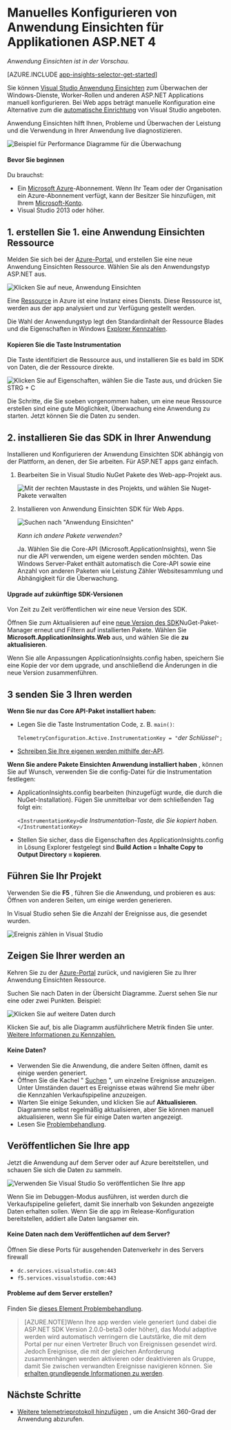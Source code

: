 <properties
    pageTitle="Einsichten für Windows Anwendungsdienste und Worker-Rollen | Microsoft Azure"
    description="Manuell hinzufügen der Anwendung Einsichten SDK an Ihrer Anwendung ASP.NET Verwendung, Verfügbarkeit und Leistung zu analysieren."
    services="application-insights"
    documentationCenter=".net"
    authors="alancameronwills"
    manager="douge"/>

<tags
    ms.service="application-insights"
    ms.workload="tbd"
    ms.tgt_pltfrm="ibiza"
    ms.devlang="na"
    ms.topic="get-started-article"
    ms.date="08/30/2016"
    ms.author="awills"/>


# <a name="manually-configure-application-insights-for-aspnet-4-applications"></a>Manuelles Konfigurieren von Anwendung Einsichten für Applikationen ASP.NET 4

*Anwendung Einsichten ist in der Vorschau.*

[AZURE.INCLUDE [app-insights-selector-get-started](../../includes/app-insights-selector-get-started.md)]

Sie können [Visual Studio Anwendung Einsichten](app-insights-overview.md) zum Überwachen der Windows-Dienste, Worker-Rollen und anderen ASP.NET Applications manuell konfigurieren. Bei Web apps beträgt manuelle Konfiguration eine Alternative zum die [automatische Einrichtung](app-insights-asp-net.md) von Visual Studio angeboten.

Anwendung Einsichten hilft Ihnen, Probleme und Überwachen der Leistung und die Verwendung in Ihrer Anwendung live diagnostizieren.

![Beispiel für Performance Diagramme für die Überwachung](./media/app-insights-windows-services/10-perf.png)


#### <a name="before-you-start"></a>Bevor Sie beginnen

Du brauchst:

* Ein [Microsoft Azure](http://azure.com)-Abonnement. Wenn Ihr Team oder der Organisation ein Azure-Abonnement verfügt, kann der Besitzer Sie hinzufügen, mit Ihrem [Microsoft-Konto](http://live.com).
* Visual Studio 2013 oder höher.



## <a name="a-nameadda1-create-an-application-insights-resource"></a><a name="add"></a>1. erstellen Sie 1. eine Anwendung Einsichten Ressource

Melden Sie sich bei der [Azure-Portal](https://portal.azure.com/), und erstellen Sie eine neue Anwendung Einsichten Ressource. Wählen Sie als den Anwendungstyp ASP.NET aus.

![Klicken Sie auf neue, Anwendung Einsichten](./media/app-insights-windows-services/01-new-asp.png)

Eine [Ressource](app-insights-resources-roles-access-control.md) in Azure ist eine Instanz eines Diensts. Diese Ressource ist, werden aus der app analysiert und zur Verfügung gestellt werden.

Die Wahl der Anwendungstyp legt den Standardinhalt der Ressource Blades und die Eigenschaften in Windows [Explorer Kennzahlen](app-insights-metrics-explorer.md).

#### <a name="copy-the-instrumentation-key"></a>Kopieren Sie die Taste Instrumentation

Die Taste identifiziert die Ressource aus, und installieren Sie es bald im SDK von Daten, die der Ressource direkte.

![Klicken Sie auf Eigenschaften, wählen Sie die Taste aus, und drücken Sie STRG + C](./media/app-insights-windows-services/02-props-asp.png)

Die Schritte, die Sie soeben vorgenommen haben, um eine neue Ressource erstellen sind eine gute Möglichkeit, Überwachung eine Anwendung zu starten. Jetzt können Sie die Daten zu senden.

## <a name="a-namesdka2-install-the-sdk-in-your-application"></a><a name="sdk"></a>2. installieren Sie das SDK in Ihrer Anwendung

Installieren und Konfigurieren der Anwendung Einsichten SDK abhängig von der Plattform, an denen, der Sie arbeiten. Für ASP.NET apps ganz einfach.

1. Bearbeiten Sie in Visual Studio NuGet Pakete des Web-app-Projekt aus.

    ![Mit der rechten Maustaste in des Projekts, und wählen Sie Nuget-Pakete verwalten](./media/app-insights-windows-services/03-nuget.png)

2. Installieren von Anwendung Einsichten SDK für Web Apps.

    ![Suchen nach "Anwendung Einsichten"](./media/app-insights-windows-services/04-ai-nuget.png)

    *Kann ich andere Pakete verwenden?*

    Ja. Wählen Sie die Core-API (Microsoft.ApplicationInsights), wenn Sie nur die API verwenden, um eigene werden senden möchten. Das Windows Server-Paket enthält automatisch die Core-API sowie eine Anzahl von anderen Paketen wie Leistung Zähler Websitesammlung und Abhängigkeit für die Überwachung. 

#### <a name="to-upgrade-to-future-sdk-versions"></a>Upgrade auf zukünftige SDK-Versionen

Von Zeit zu Zeit veröffentlichen wir eine neue Version des SDK.

Öffnen Sie zum Aktualisieren auf eine [neue Version des SDK](https://github.com/Microsoft/ApplicationInsights-dotnet-server/releases/)NuGet-Paket-Manager erneut und Filtern auf installierten Pakete. Wählen Sie **Microsoft.ApplicationInsights.Web** aus, und wählen Sie die **zu aktualisieren**.

Wenn Sie alle Anpassungen ApplicationInsights.config haben, speichern Sie eine Kopie der vor dem upgrade, und anschließend die Änderungen in die neue Version zusammenführen.


## <a name="3-send-telemetry"></a>3 senden Sie 3 Ihren werden


**Wenn Sie nur das Core API-Paket installiert haben:**

* Legen Sie die Taste Instrumentation Code, z. B. `main()`: 

    `TelemetryConfiguration.Active.InstrumentationKey = "`*der Schlüssel*`";` 

* [Schreiben Sie Ihre eigenen werden mithilfe der-API](app-insights-api-custom-events-metrics.md#ikey).


**Wenn Sie andere Pakete Einsichten Anwendung installiert haben** , können Sie auf Wunsch, verwenden Sie die config-Datei für die Instrumentation festlegen:

* ApplicationInsights.config bearbeiten (hinzugefügt wurde, die durch die NuGet-Installation). Fügen Sie unmittelbar vor dem schließenden Tag folgt ein:

    `<InstrumentationKey>`*die Instrumentation-Taste, die Sie kopiert haben.*`</InstrumentationKey>`

* Stellen Sie sicher, dass die Eigenschaften des ApplicationInsights.config in Lösung Explorer festgelegt sind **Build Action = Inhalte Copy to Output Directory = kopieren**.




## <a name="a-nameruna-run-your-project"></a><a name="run"></a>Führen Sie Ihr Projekt

Verwenden Sie die **F5** , führen Sie die Anwendung, und probieren es aus: Öffnen von anderen Seiten, um einige werden generieren.

In Visual Studio sehen Sie die Anzahl der Ereignisse aus, die gesendet wurden.

![Ereignis zählen in Visual Studio](./media/app-insights-windows-services/appinsights-09eventcount.png)

## <a name="a-namemonitora-view-your-telemetry"></a><a name="monitor"></a>Zeigen Sie Ihrer werden an

Kehren Sie zu der [Azure-Portal](https://portal.azure.com/) zurück, und navigieren Sie zu Ihrer Anwendung Einsichten Ressource.


Suchen Sie nach Daten in der Übersicht Diagramme. Zuerst sehen Sie nur eine oder zwei Punkten. Beispiel:

![Klicken Sie auf weitere Daten durch](./media/app-insights-windows-services/12-first-perf.png)

Klicken Sie auf, bis alle Diagramm ausführlichere Metrik finden Sie unter. [Weitere Informationen zu Kennzahlen.](app-insights-web-monitor-performance.md)

#### <a name="no-data"></a>Keine Daten?

* Verwenden Sie die Anwendung, die andere Seiten öffnen, damit es einige werden generiert.
* Öffnen Sie die Kachel " [Suchen](app-insights-diagnostic-search.md) ", um einzelne Ereignisse anzuzeigen. Unter Umständen dauert es Ereignisse etwas während Sie mehr über die Kennzahlen Verkaufspipeline anzuzeigen.
* Warten Sie einige Sekunden, und klicken Sie auf **Aktualisieren**. Diagramme selbst regelmäßig aktualisieren, aber Sie können manuell aktualisieren, wenn Sie für einige Daten warten angezeigt.
* Lesen Sie [Problembehandlung](app-insights-troubleshoot-faq.md).

## <a name="publish-your-app"></a>Veröffentlichen Sie Ihre app

Jetzt die Anwendung auf dem Server oder auf Azure bereitstellen, und schauen Sie sich die Daten zu sammeln.

![Verwenden Sie Visual Studio So veröffentlichen Sie Ihre app](./media/app-insights-windows-services/15-publish.png)

Wenn Sie im Debuggen-Modus ausführen, ist werden durch die Verkaufspipeline geliefert, damit Sie innerhalb von Sekunden angezeigte Daten erhalten sollen. Wenn Sie die app im Release-Konfiguration bereitstellen, addiert alle Daten langsamer ein.

#### <a name="no-data-after-you-publish-to-your-server"></a>Keine Daten nach dem Veröffentlichen auf dem Server?

Öffnen Sie diese Ports für ausgehenden Datenverkehr in des Servers firewall

+ `dc.services.visualstudio.com:443`
+ `f5.services.visualstudio.com:443`


#### <a name="trouble-on-your-build-server"></a>Probleme auf dem Server erstellen?

Finden Sie [dieses Element Problembehandlung](app-insights-asp-net-troubleshoot-no-data.md#NuGetBuild).

> [AZURE.NOTE]Wenn Ihre app werden viele generiert (und dabei die ASP.NET SDK Version 2.0.0-beta3 oder höher), das Modul adaptive werden wird automatisch verringern die Lautstärke, die mit dem Portal per nur einen Vertreter Bruch von Ereignissen gesendet wird. Jedoch Ereignisse, die mit der gleichen Anforderung zusammenhängen werden aktivieren oder deaktivieren als Gruppe, damit Sie zwischen verwandten Ereignisse navigieren können. 
> Sie [erhalten grundlegende Informationen zu werden](app-insights-sampling.md).




## <a name="next-steps"></a>Nächste Schritte

* [Weitere telemetrieprotokoll hinzufügen](app-insights-asp-net-more.md) , um die Ansicht 360-Grad der Anwendung abzurufen.



